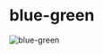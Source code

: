 # blue-green

![blue-green](https://user-images.githubusercontent.com/5305984/236625602-6790e217-8e25-4e9f-89ff-d6796a96c1e8.png)
